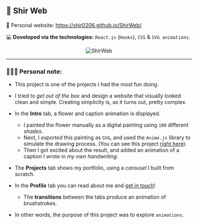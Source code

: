 ##   :hibiscus: Shir Web 

:link:   Personal website: https://shir0206.github.io/ShirWeb/


:computer:   <b>Doveloped via the technologies:</b> `React.js` (`Hooks`), `CSS`  &  `SVG animations`.




<p align="center">
<img  src="https://user-images.githubusercontent.com/40990488/84271208-8074aa80-ab34-11ea-8d49-b2b72bf863b7.gif" alt="ShirWeb"/>
</p>




<hr>

###  👩🏻‍💻 Personal note:


  - This project is one of the projects I had the most fun doing.
  - I tried to *get out of the box* and design a website that visually looked clean and simple. Creating simplicity is, as it turns out, pretty complex.

  - In the **Intro** tab, a flower and caption animation is displayed.
     - I painted the flower manually as a digital painting using `100` different *shades*.
     - Next, I *exported* this painting as `SVG`, and used the `Anime.js` library to simulate the drawing process. (You can see this project [right here](https://github.com/shir0206/FlowerAnimation)).
     - Then I got excited about the result, and added an animation of a caption I wrote in *my own handwriting*.
  - The **Projects** tab shows my portfolio, using a *carousel* I built from scratch.
  - In the **Profile** tab you can read about me and [get in touch](mailto:shir0206@gmail.com)!
    - The **transitions** between the tabs produce an animation of brushstrokes.
  - In other words, the purpose of this project was to explore `animations`.
